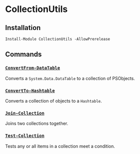 # CollectionUtils

## Installation

`Install-Module CollectionUtils -AllowPrerelease`

## Commands

### **[`ConvertFrom-DataTable`](./docs/ConvertFrom-DataTable.md)**

Converts a `System.Data.DataTable` to a collection of PSObjects.

### **[`ConvertTo-Hashtable`](./docs/ConvertTo-Hashtable.md)**

Converts a collection of objects to a `Hashtable`.


### **[`Join-Collection`](./docs/Join-Collection.md)**

Joins two collections together.


### **[`Test-Collection`](./docs/Test-Collection.md)**

Tests any or all items in a collection meet a condition.
